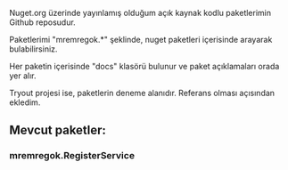 Nuget.org üzerinde yayınlamış olduğum açık kaynak kodlu paketlerimin Github reposudur.

Paketlerimi "mremregok.*" şeklinde, nuget paketleri içerisinde arayarak bulabilirsiniz.

Her paketin içerisinde "docs" klasörü bulunur ve paket açıklamaları orada yer alır.

Tryout projesi ise, paketlerin deneme alanıdır. Referans olması açısından ekledim.

## Mevcut paketler:
### mremregok.RegisterService